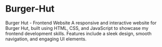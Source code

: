 # Burger-Hut
 Burger Hut - Frontend Website A responsive and interactive website for Burger Hut, built using HTML, CSS, and JavaScript to showcase my frontend development skills. Features include a sleek design, smooth navigation, and engaging UI elements.
